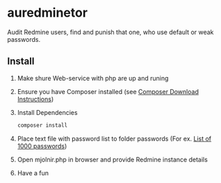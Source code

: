 # auredminetor
Audit Redmine users, find and punish that one, who use default or weak passwords.


## Install

1. Make shure Web-service with php are up and runing

2. Ensure you have Composer installed (see [Composer Download Instructions](https://getcomposer.org/download/))

3. Install Dependencies

    ``` sh
    composer install
    ```
4. Plaсe text file with password list to folder passwords (For ex. [List of 1000 passwords](https://github.com/danielmiessler/SecLists/blob/master/Passwords/10_million_password_list_top_1000.txt))

5. Open mjolnir.php in browser and provide Redmine instance details

6. Have a fun
